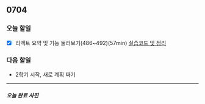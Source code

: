 ## 0704

### **오늘 할일**

- [x] 리엑트 요약 및 기능 둘러보기(486~492)(57min) [실습코드 및 정리](https://github.com/yeonsu-k/Book/tree/main/React/Section29%20%EB%A6%AC%EC%97%91%ED%8A%B8%EC%9A%94%EC%95%BD%20%EB%B0%8F%20%ED%95%B5%EC%8B%AC%EA%B8%B0%EB%8A%A5)


### **다음 할일**

- 2학기 시작, 새로 계획 짜기
------

##### 오늘 완료 사진

